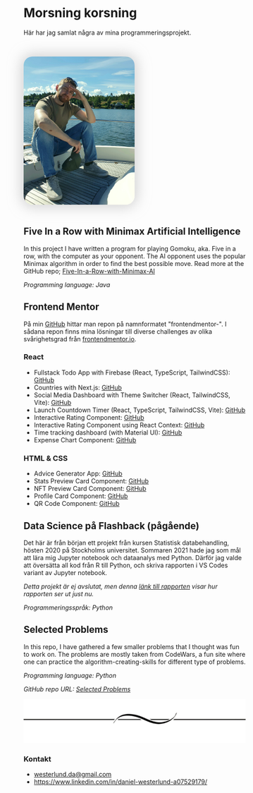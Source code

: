 # Morsning korsning

Här har jag samlat några av mina programmeringsprojekt.

<img src="images/profilbild.jpg" alt="Profile" width="50%" style='border-radius: 20px; box-shadow: 0px 0px 30px 5px rgba(181, 181, 181, 0.61); margin-top: 2rem; margin-bottom: 1rem;'>
<!-- ![profilepic](images/profilepic.jpg) -->

## Five In a Row with Minimax Artificial Intelligence

In this project I have written a program for playing Gomoku, aka. Five in a row, with the computer as your opponent. The AI opponent uses the popular Minimax algorithm in order to find the best possible move. Read more at the GitHub repo; [Five-In-a-Row-with-Minimax-AI](https://github.com/DanielW720/Five-In-a-Row-with-Minimax-AI)

_Programming language: Java_

## Frontend Mentor

På min [GitHub](https://www.github.com/DanielW720) hittar man repon på namnformatet "frontendmentor-<challange>". I sådana repon finns mina lösningar till diverse challenges av olika svårighetsgrad från [frontendmentor.io](https://www.frontendmentor.io/profile/DanielW720).

### React

- Fullstack Todo App with Firebase (React, TypeScript, TailwindCSS): [GitHub](https://github.com/DanielW720/frontendmentor-todo-app)
- Countries with Next.js: [GitHub](https://github.com/DanielW720/frontendmentor-countries-api)
- Social Media Dashboard with Theme Switcher (React, TailwindCSS, Vite): [GitHub](https://github.com/DanielW720/frontendmentor-social-media-dashboard-with-theme-switcher)
- Launch Countdown Timer (React, TypeScript, TailwindCSS, Vite): [GitHub](https://github.com/DanielW720/frontendmentor-launch-countdown-timer)
- Interactive Rating Component: [GitHub](https://github.com/DanielW720/frontendmentor-interactive-rating-component)
- Interactive Rating Component using React Context: [GitHub](https://github.com/DanielW720/frontendmentor-interactive-rating-component-with-react-context)
- Time tracking dashboard (with Material UI): [GitHub](https://github.com/DanielW720/frontendmentor-time-tracking-dashboard)
- Expense Chart Component: [GitHub](https://github.com/DanielW720/frontendmentor-expenses-chart-component)

### HTML & CSS

- Advice Generator App: [GitHub](https://github.com/DanielW720/frontendmentor-advice-generator-app)
- Stats Preview Card Component: [GitHub](https://github.com/DanielW720/frontendmentor-stats-preview-card-component)
- NFT Preview Card Component: [GitHub](https://github.com/DanielW720/frontendmentor-nft-preview-card-component)
- Profile Card Component: [GitHub](https://github.com/DanielW720/frontendmentor-profile-card-component)
- QR Code Component: [GitHub](https://github.com/DanielW720/FrontendMentor-qr-code-component)

## Data Science på Flashback (pågående)

Det här är från början ett projekt från kursen Statistisk databehandling, hösten 2020 på Stockholms universitet. Sommaren 2021 hade jag som mål att lära mig Jupyter notebook och dataanalys med Python. Därför jag valde att översätta all kod från R till Python, och skriva rapporten i VS Codes variant av Jupyter notebook.

_Detta projekt är ej avslutat, men denna [länk till rapporten](https://github.com/DanielW720/DS_Flashback/blob/main/report.ipynb) visar hur rapporten ser ut just nu._

_Programmeringsspråk: Python_

<!-- ## Top 24 Algorithms You Should Know (ongoing)

In this project, I have implemented 24 common algorithms and added a few comments to each one that can help connect the dots if it's been a while since I last looked at it. Whenever I want to freshen up my memory of a couple of these algorithms (maybe I'm preparing for a job interview), I can have a look at this repository.

_Programming language: Java_

_GitHub repo URL: [Top 24 Algorithms You Should Know](https://github.com/DanielW720/Algorithms)_ -->

## Selected Problems

In this repo, I have gathered a few smaller problems that I thought was fun to work on. The problems are mostly taken from CodeWars, a fun site where one can practice the algorithm-creating-skills for different type of problems.

_Programming language: Python_

_GitHub repo URL: [Selected Problems](https://github.com/DanielW720/SelectedProblems)_

<img width="100%" height="100px" src="images/pi7rEG77T.png">

### Kontakt

- westerlund.da@gmail.com
- <https://www.linkedin.com/in/daniel-westerlund-a07529179/>
